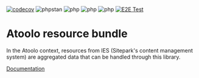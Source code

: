 [![codecov](https://codecov.io/gh/sitepark/atoolo-resource-bundle/graph/badge.svg?token=QwvDRxKEa2)](https://codecov.io/gh/sitepark/atoolo-resource-bundle)
![phpstan](https://img.shields.io/badge/PHPStan-level%209-brightgreen)
![php](https://img.shields.io/badge/PHP-8.1-blue)
![php](https://img.shields.io/badge/PHP-8.2-blue)
![php](https://img.shields.io/badge/PHP-8.3-blue)
[![E2E Test](https://github.com/sitepark/atoolo-e2e-test/actions/workflows/e2e-test.yml/badge.svg)](https://github.com/sitepark/atoolo-e2e-test/actions/workflows/e2e-test.yml)

# Atoolo resource bundle

In the Atoolo context, resources from IES (Sitepark's content management system) are aggregated data that can be handled through this library.

[Documentation](https://sitepark.github.io/atoolo-docs/develop/bundles/resource/)
